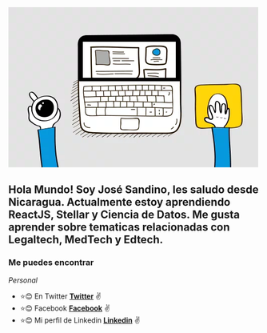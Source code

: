 ![](https://github.com/josesandino/josesandino/blob/master/webdevelopment.gif)

## Hola Mundo! Soy José Sandino, les saludo desde Nicaragua. Actualmente estoy aprendiendo ReactJS, Stellar y Ciencia de Datos. Me gusta aprender sobre tematicas relacionadas con Legaltech,  MedTech y Edtech.

### Me puedes encontrar

_Personal_
* :star::blush: En Twitter **[Twitter](https://twitter.com/joansamo01)** :v:
* :star::blush: Facebook **[Facebook](https://facebook.com/joansamo1)** :v:
* :star::blush: Mi perfil de Linkedin **[Linkedin](https://www.linkedin.com/in/josesandino/)** :v:

